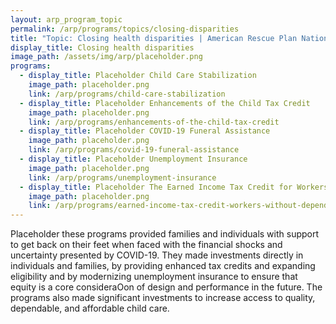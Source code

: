 ```yaml
---
layout: arp_program_topic
permalink: /arp/programs/topics/closing-disparities
title: "Topic: Closing health disparities | American Rescue Plan National Evaluation | Office of Evaluation Sciences"
display_title: Closing health disparities
image_path: /assets/img/arp/placeholder.png
programs:
  - display_title: Placeholder Child Care Stabilization
    image_path: placeholder.png
    link: /arp/programs/child-care-stabilization
  - display_title: Placeholder Enhancements of the Child Tax Credit
    image_path: placeholder.png
    link: /arp/programs/enhancements-of-the-child-tax-credit
  - display_title: Placeholder COVID-19 Funeral Assistance
    image_path: placeholder.png
    link: /arp/programs/covid-19-funeral-assistance
  - display_title: Placeholder Unemployment Insurance
    image_path: placeholder.png
    link: /arp/programs/unemployment-insurance
  - display_title: Placeholder The Earned Income Tax Credit for Workers without Dependent Children
    image_path: placeholder.png
    link: /arp/programs/earned-income-tax-credit-workers-without-dependent-children
---
```


Placeholder these programs provided families and individuals with support to get back on their
feet when faced with the financial shocks and uncertainty presented by COVID-19.
They made investments directly in individuals and families, by providing enhanced tax
credits and expanding eligibility and by modernizing unemployment insurance to
ensure that equity is a core consideraOon of design and performance in the future.
The programs also made significant investments to increase access to quality,
dependable, and affordable child care.
